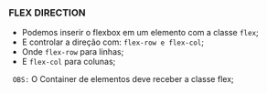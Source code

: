 ### FLEX DIRECTION

- Podemos inserir o flexbox em um elemento com a classe `flex`;
- E controlar a direção com: `flex-row e flex-col`;
- Onde `flex-row` para linhas;
- E `flex-col` para colunas;

` OBS:` O Container de elementos deve receber a classe flex;
